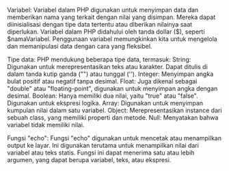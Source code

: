Variabel: Variabel dalam PHP digunakan untuk menyimpan data dan memberikan nama yang terkait dengan nilai yang disimpan. Mereka dapat diinisialisasi dengan tipe data tertentu atau diberikan nilainya saat diperlukan. Variabel dalam PHP didahului oleh tanda dollar ($), seperti $namaVariabel. Penggunaan variabel memungkinkan kita untuk mengelola dan memanipulasi data dengan cara yang fleksibel.

Tipe data: PHP mendukung beberapa tipe data, termasuk:
String: Digunakan untuk merepresentasikan teks atau karakter. Dapat ditulis di dalam tanda kutip ganda ("") atau tunggal ('').
Integer: Menyimpan angka bulat positif atau negatif tanpa desimal.
Float: Juga dikenal sebagai "double" atau "floating-point", digunakan untuk menyimpan angka dengan desimal.
Boolean: Hanya memiliki dua nilai, yaitu "true" atau "false". Digunakan untuk ekspresi logika.
Array: Digunakan untuk menyimpan kumpulan nilai dalam satu variabel.
Object: Merepresentasikan instance dari sebuah class, yang memiliki properti dan metode.
Null: Menyatakan bahwa variabel tidak memiliki nilai.

Fungsi "echo": Fungsi "echo" digunakan untuk mencetak atau menampilkan output ke layar. Ini digunakan terutama untuk menampilkan nilai dari variabel atau teks statis. Fungsi ini dapat menerima satu atau lebih argumen, yang dapat berupa variabel, teks, atau ekspresi. 